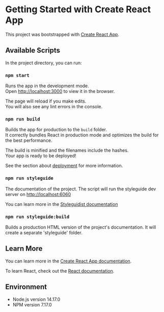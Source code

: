 # Getting Started with Create React App

This project was bootstrapped with [Create React App](https://github.com/facebook/create-react-app).

## Available Scripts

In the project directory, you can run:

### `npm start`

Runs the app in the development mode.\
Open [http://localhost:3000](http://localhost:3000) to view it in the browser.

The page will reload if you make edits.\
You will also see any lint errors in the console.

### `npm run build`

Builds the app for production to the `build` folder.\
It correctly bundles React in production mode and optimizes the build for the best performance.

The build is minified and the filenames include the hashes.\
Your app is ready to be deployed!

See the section about [deployment](https://facebook.github.io/create-react-app/docs/deployment) for more information.

### `npm run styleguide`

The documentation of the project. The script will run the styleguide dev server on [http://localhost:6060](http://localhost:6060)

You can learn more in the [Styleguidist documentation](https://react-styleguidist.js.org/docs/getting-started/)

### `npm run styleguide:build`

Builds a production HTML version of the project's documentation. It will create a separate 'styleguide' folder.

## Learn More

You can learn more in the [Create React App documentation](https://facebook.github.io/create-react-app/docs/getting-started).

To learn React, check out the [React documentation](https://reactjs.org/).

## Environment

- Node.js version 14.17.0
- NPM version 7.17.0